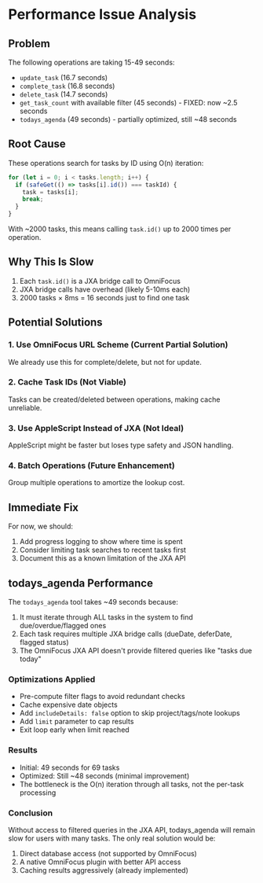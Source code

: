 # Performance Issue Analysis

## Problem
The following operations are taking 15-49 seconds:
- `update_task` (16.7 seconds)
- `complete_task` (16.8 seconds) 
- `delete_task` (14.7 seconds)
- `get_task_count` with available filter (45 seconds) - FIXED: now ~2.5 seconds
- `todays_agenda` (49 seconds) - partially optimized, still ~48 seconds

## Root Cause
These operations search for tasks by ID using O(n) iteration:
```javascript
for (let i = 0; i < tasks.length; i++) {
  if (safeGet(() => tasks[i].id()) === taskId) {
    task = tasks[i];
    break;
  }
}
```

With ~2000 tasks, this means calling `task.id()` up to 2000 times per operation.

## Why This Is Slow
1. Each `task.id()` is a JXA bridge call to OmniFocus
2. JXA bridge calls have overhead (likely 5-10ms each)
3. 2000 tasks × 8ms = 16 seconds just to find one task

## Potential Solutions

### 1. Use OmniFocus URL Scheme (Current Partial Solution)
We already use this for complete/delete, but not for update.

### 2. Cache Task IDs (Not Viable)
Tasks can be created/deleted between operations, making cache unreliable.

### 3. Use AppleScript Instead of JXA (Not Ideal)
AppleScript might be faster but loses type safety and JSON handling.

### 4. Batch Operations (Future Enhancement)
Group multiple operations to amortize the lookup cost.

## Immediate Fix
For now, we should:
1. Add progress logging to show where time is spent
2. Consider limiting task searches to recent tasks first
3. Document this as a known limitation of the JXA API

## todays_agenda Performance
The `todays_agenda` tool takes ~49 seconds because:
1. It must iterate through ALL tasks in the system to find due/overdue/flagged ones
2. Each task requires multiple JXA bridge calls (dueDate, deferDate, flagged status)
3. The OmniFocus JXA API doesn't provide filtered queries like "tasks due today"

### Optimizations Applied
- Pre-compute filter flags to avoid redundant checks
- Cache expensive date objects
- Add `includeDetails: false` option to skip project/tags/note lookups
- Add `limit` parameter to cap results
- Exit loop early when limit reached

### Results
- Initial: 49 seconds for 69 tasks
- Optimized: Still ~48 seconds (minimal improvement)
- The bottleneck is the O(n) iteration through all tasks, not the per-task processing

### Conclusion
Without access to filtered queries in the JXA API, todays_agenda will remain slow for users with many tasks. The only real solution would be:
1. Direct database access (not supported by OmniFocus)
2. A native OmniFocus plugin with better API access
3. Caching results aggressively (already implemented)